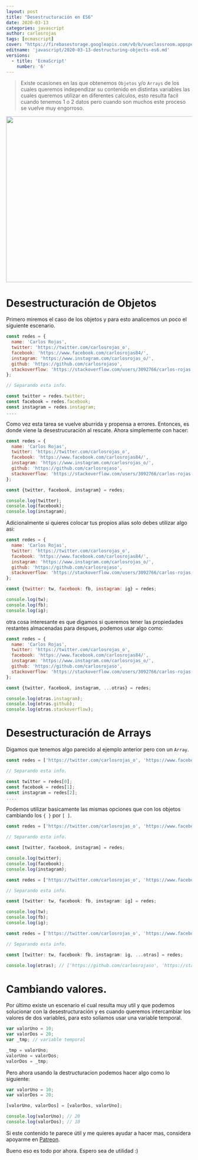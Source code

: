 ```yaml
---
layout: post
title: "Desestructuración en ES6"
date: 2020-03-13
categories: javascript
author: carlosrojas
tags: [ecmascript]
cover: "https://firebasestorage.googleapis.com/v0/b/vueclassroom.appspot.com/o/2018-12-27-intro-es6%2Fecmascript.png?alt=media&token=335db467-ce9e-4e06-9a2d-fc86a785df0b"
editname: 'javascript/2020-03-13-destructuring-objects-es6.md'
versions:
  - title: 'EcmaScript'
    number: '6'
---
```


> Existe ocasiones en las que obtenemos `Objetos` y/o `Arrays` de los cuales queremos independizar su contenido en distintas variables las cuales queremos utilizar en diferentes calculos, esto resulta facil cuando tenemos 1 o 2 datos pero cuando son muchos este proceso se vuelve muy engorroso.

<img width="1024" height="450" class="responsive" src="https://firebasestorage.googleapis.com/v0/b/vueclassroom.appspot.com/o/2018-12-27-intro-es6%2Fecmascript.png?alt=media&token=335db467-ce9e-4e06-9a2d-fc86a785df0b">

 

# Desestructuración de Objetos

Primero miremos el caso de los objetos y para esto analicemos un poco el siguiente escenario.

```js
const redes = {
  name: 'Carlos Rojas',
  twitter: 'https://twitter.com/carlosrojas_o',
  facebook: 'https://www.facebook.com/carlosrojas84/',
  instagram: 'https://www.instagram.com/carlosrojas_o/',
  github: 'https://github.com/carlosrojaso',
  stackoverflow: 'https://stackoverflow.com/users/3092766/carlos-rojas' 
};

// Separando esta info.

const twitter = redes.twitter; 
const facebook = redes.facebook;
const instagram = redes.instagram;
....
```

Como vez esta tarea se vuelve aburrida y propensa a errores. Entonces, es donde viene la desestrucuración al rescate. Ahora simplemente con hacer:

```js
const redes = {
  name: 'Carlos Rojas',
  twitter: 'https://twitter.com/carlosrojas_o',
  facebook: 'https://www.facebook.com/carlosrojas84/',
  instagram: 'https://www.instagram.com/carlosrojas_o/',
  github: 'https://github.com/carlosrojaso',
  stackoverflow: 'https://stackoverflow.com/users/3092766/carlos-rojas' 
};

const {twitter, facebook, instagram} = redes;

console.log(twitter);
console.log(facebook);
console.log(instagram);
```

Adicionalmente si quieres colocar tus propios alias solo debes utilizar algo asi:

```js
const redes = {
  name: 'Carlos Rojas',
  twitter: 'https://twitter.com/carlosrojas_o',
  facebook: 'https://www.facebook.com/carlosrojas84/',
  instagram: 'https://www.instagram.com/carlosrojas_o/',
  github: 'https://github.com/carlosrojaso',
  stackoverflow: 'https://stackoverflow.com/users/3092766/carlos-rojas' 
};

const {twitter: tw, facebook: fb, instagram: ig} = redes;

console.log(tw);
console.log(fb);
console.log(ig);
```

otra cosa interesante es que digamos si queremos tener las propiedades restantes almacenadas para despues, podemos usar algo como:



```js
const redes = {
  name: 'Carlos Rojas',
  twitter: 'https://twitter.com/carlosrojas_o',
  facebook: 'https://www.facebook.com/carlosrojas84/',
  instagram: 'https://www.instagram.com/carlosrojas_o/',
  github: 'https://github.com/carlosrojaso',
  stackoverflow: 'https://stackoverflow.com/users/3092766/carlos-rojas' 
};

const {twitter, facebook, instagram, ...otras} = redes;

console.log(otras.instagram);
console.log(otras.github);
console.log(otras.stackoverflow);
```

# Desestructuración de Arrays

Digamos que tenemos algo parecido al ejemplo anterior pero con un `Array`.

```js
const redes = ['https://twitter.com/carlosrojas_o', 'https://www.facebook.com/carlosrojas84/' 'https://www.instagram.com/carlosrojas_o/', 'https://github.com/carlosrojaso', 'https://stackoverflow.com/users/3092766/carlos-rojas'];

// Separando esta info.

const twitter = redes[0]; 
const facebook = redes[1];
const instagram = redes[2];
....
```

Podemos utilizar basicamente las mismas opciones que con los objetos cambiando los `{ }` por `[ ]`.

```js
const redes = ['https://twitter.com/carlosrojas_o', 'https://www.facebook.com/carlosrojas84/' 'https://www.instagram.com/carlosrojas_o/', 'https://github.com/carlosrojaso', 'https://stackoverflow.com/users/3092766/carlos-rojas'];

// Separando esta info.

const [twitter, facebook, instagram] = redes;

console.log(twitter);
console.log(facebook);
console.log(instagram);
```

```js
const redes = ['https://twitter.com/carlosrojas_o', 'https://www.facebook.com/carlosrojas84/' 'https://www.instagram.com/carlosrojas_o/', 'https://github.com/carlosrojaso', 'https://stackoverflow.com/users/3092766/carlos-rojas'];

// Separando esta info.

const [twitter: tw, facebook: fb, instagram: ig] = redes;

console.log(tw);
console.log(fb);
console.log(ig);
```

```js
const redes = ['https://twitter.com/carlosrojas_o', 'https://www.facebook.com/carlosrojas84/' 'https://www.instagram.com/carlosrojas_o/', 'https://github.com/carlosrojaso', 'https://stackoverflow.com/users/3092766/carlos-rojas'];

// Separando esta info.

const [twitter: tw, facebook: fb, instagram: ig, ...otras] = redes;

console.log(otras); // ['https://github.com/carlosrojaso', 'https://stackoverflow.com/users/3092766/carlos-rojas']
```

# Cambiando valores.

Por último existe un escenario el cual resulta muy util y que podemos solucionar con la desestructuración y es cuando queremos intercambiar los valores de dos variables, para esto soliamos usar una variable temporal.

```js
var valorUno = 10;
var valorDos = 20;
var _tmp; // variable temporal

_tmp = valorUno;
valorUno = valorDos;
valorDos = _tmp;
```

Pero ahora usando la destructuracion podemos hacer algo como lo siguiente:

```js
var valorUno = 10;
var valorDos = 20;

[valorUno, valorDos] = [valorDos, valorUno];

console.log(valorUno); // 20
console.log(valorDos); // 10
```

Si este contenido te parece útil y me quieres ayudar a hacer mas, considera apoyarme en [Patreon](https://www.patreon.com/carlosrojas_o).

Bueno eso es todo por ahora. Espero sea de utilidad :)